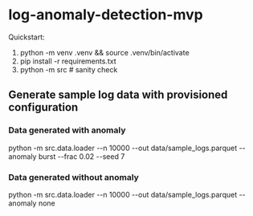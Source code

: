 # log-anomaly-detection-mvp
Quickstart:
1) python -m venv .venv && source .venv/bin/activate
2) pip install -r requirements.txt
3) python -m src  # sanity check

## Generate sample log data with provisioned configuration 
### Data generated with anomaly
python -m src.data.loader --n 10000 --out data/sample_logs.parquet --anomaly burst --frac 0.02 --seed 7

### Data generated without anomaly
python -m src.data.loader --n 10000 --out data/sample_logs.parquet --anomaly none